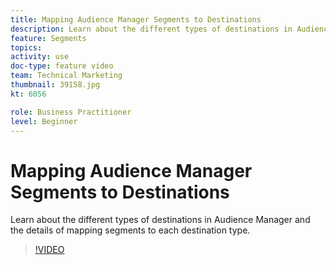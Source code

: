 ```yaml
---
title: Mapping Audience Manager Segments to Destinations
description: Learn about the different types of destinations in Audience Manager and the details of mapping segments to each destination type.
feature: Segments
topics: 
activity: use
doc-type: feature video
team: Technical Marketing
thumbnail: 39158.jpg
kt: 6056

role: Business Practitioner
level: Beginner
---
```


# Mapping Audience Manager Segments to Destinations

Learn about the different types of destinations in Audience Manager and the details of mapping segments to each destination type.

>[!VIDEO](https://video.tv.adobe.com/v/39158/?quality=12&learn=on)
